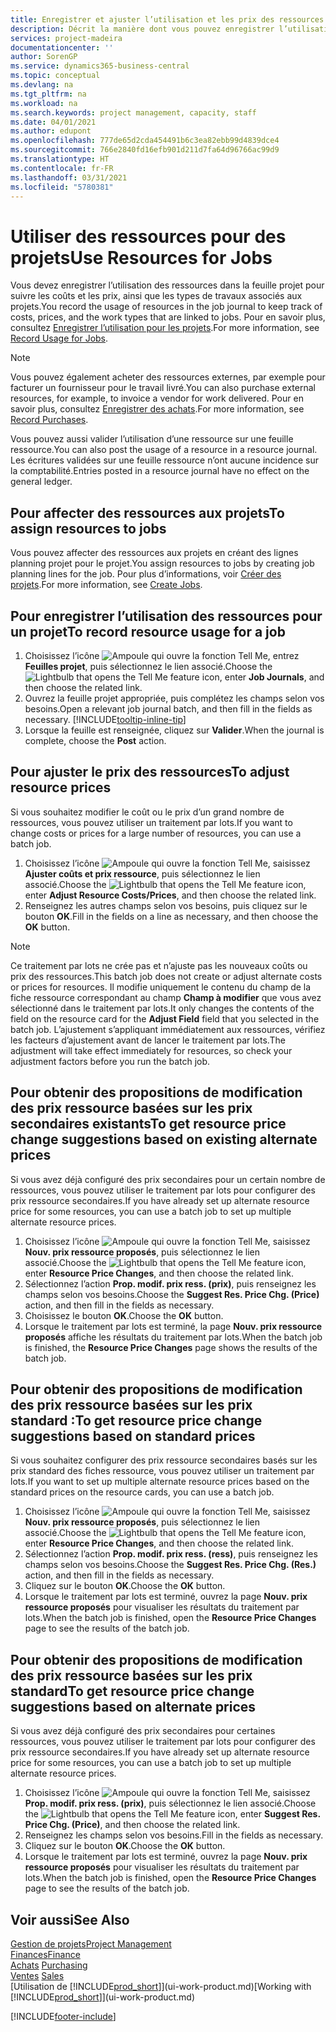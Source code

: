```yaml
---
title: Enregistrer et ajuster l’utilisation et les prix des ressources| Microsoft Docs
description: Décrit la manière dont vous pouvez enregistrer l’utilisation ou la consommation ressource associée à un projet, de garder la trace et de gérer les coûts, les prix, ainsi que les types de travaux.
services: project-madeira
documentationcenter: ''
author: SorenGP
ms.service: dynamics365-business-central
ms.topic: conceptual
ms.devlang: na
ms.tgt_pltfrm: na
ms.workload: na
ms.search.keywords: project management, capacity, staff
ms.date: 04/01/2021
ms.author: edupont
ms.openlocfilehash: 777de65d2cda454491b6c3ea82ebb99d4839dce4
ms.sourcegitcommit: 766e2840fd16efb901d211d7fa64d96766ac99d9
ms.translationtype: HT
ms.contentlocale: fr-FR
ms.lasthandoff: 03/31/2021
ms.locfileid: "5780381"
---
```

# <a name="use-resources-for-jobs"></a><span data-ttu-id="629da-103">Utiliser des ressources pour des projets</span><span class="sxs-lookup"><span data-stu-id="629da-103">Use Resources for Jobs</span></span>
<span data-ttu-id="629da-104">Vous devez enregistrer l’utilisation des ressources dans la feuille projet pour suivre les coûts et les prix, ainsi que les types de travaux associés aux projets.</span><span class="sxs-lookup"><span data-stu-id="629da-104">You record the usage of resources in the job journal to keep track of costs, prices, and the work types that are linked to jobs.</span></span> <span data-ttu-id="629da-105">Pour en savoir plus, consultez [Enregistrer l’utilisation pour les projets](projects-how-record-job-usage.md).</span><span class="sxs-lookup"><span data-stu-id="629da-105">For more information, see [Record Usage for Jobs](projects-how-record-job-usage.md).</span></span>

> [!NOTE]
> <span data-ttu-id="629da-106">Vous pouvez également acheter des ressources externes, par exemple pour facturer un fournisseur pour le travail livré.</span><span class="sxs-lookup"><span data-stu-id="629da-106">You can also purchase external resources, for example, to invoice a vendor for work delivered.</span></span> <span data-ttu-id="629da-107">Pour en savoir plus, consultez [Enregistrer des achats](purchasing-how-record-purchases.md).</span><span class="sxs-lookup"><span data-stu-id="629da-107">For more information, see [Record Purchases](purchasing-how-record-purchases.md).</span></span>

<span data-ttu-id="629da-108">Vous pouvez aussi valider l’utilisation d’une ressource sur une feuille ressource.</span><span class="sxs-lookup"><span data-stu-id="629da-108">You can also post the usage of a resource in a resource journal.</span></span> <span data-ttu-id="629da-109">Les écritures validées sur une feuille ressource n’ont aucune incidence sur la comptabilité.</span><span class="sxs-lookup"><span data-stu-id="629da-109">Entries posted in a resource journal have no effect on the general ledger.</span></span>

## <a name="to-assign-resources-to-jobs"></a><span data-ttu-id="629da-110">Pour affecter des ressources aux projets</span><span class="sxs-lookup"><span data-stu-id="629da-110">To assign resources to jobs</span></span>
<span data-ttu-id="629da-111">Vous pouvez affecter des ressources aux projets en créant des lignes planning projet pour le projet.</span><span class="sxs-lookup"><span data-stu-id="629da-111">You assign resources to jobs by creating job planning lines for the job.</span></span> <span data-ttu-id="629da-112">Pour plus d’informations, voir [Créer des projets](projects-how-create-jobs.md).</span><span class="sxs-lookup"><span data-stu-id="629da-112">For more information, see [Create Jobs](projects-how-create-jobs.md).</span></span>

## <a name="to-record-resource-usage-for-a-job"></a><span data-ttu-id="629da-113">Pour enregistrer l’utilisation des ressources pour un projet</span><span class="sxs-lookup"><span data-stu-id="629da-113">To record resource usage for a job</span></span>
1. <span data-ttu-id="629da-114">Choisissez l’icône ![Ampoule qui ouvre la fonction Tell Me](media/ui-search/search_small.png "Dites-moi ce que vous voulez faire"), entrez **Feuilles projet**, puis sélectionnez le lien associé.</span><span class="sxs-lookup"><span data-stu-id="629da-114">Choose the ![Lightbulb that opens the Tell Me feature](media/ui-search/search_small.png "Tell me what you want to do") icon, enter **Job Journals**, and then choose the related link.</span></span>
2. <span data-ttu-id="629da-115">Ouvrez la feuille projet appropriée, puis complétez les champs selon vos besoins.</span><span class="sxs-lookup"><span data-stu-id="629da-115">Open a relevant job journal batch, and then fill in the fields as necessary.</span></span> [!INCLUDE[tooltip-inline-tip](includes/tooltip-inline-tip_md.md)]
3. <span data-ttu-id="629da-116">Lorsque la feuille est renseignée, cliquez sur **Valider**.</span><span class="sxs-lookup"><span data-stu-id="629da-116">When the journal is complete, choose the **Post** action.</span></span>

## <a name="to-adjust-resource-prices"></a><span data-ttu-id="629da-117">Pour ajuster le prix des ressources</span><span class="sxs-lookup"><span data-stu-id="629da-117">To adjust resource prices</span></span>
<span data-ttu-id="629da-118">Si vous souhaitez modifier le coût ou le prix d’un grand nombre de ressources, vous pouvez utiliser un traitement par lots.</span><span class="sxs-lookup"><span data-stu-id="629da-118">If you want to change costs or prices for a large number of resources, you can use a batch job.</span></span>  

1. <span data-ttu-id="629da-119">Choisissez l’icône ![Ampoule qui ouvre la fonction Tell Me](media/ui-search/search_small.png "Dites-moi ce que vous voulez faire"), saisissez **Ajuster coûts et prix ressource**, puis sélectionnez le lien associé.</span><span class="sxs-lookup"><span data-stu-id="629da-119">Choose the ![Lightbulb that opens the Tell Me feature](media/ui-search/search_small.png "Tell me what you want to do") icon, enter **Adjust Resource Costs/Prices**, and then choose the related link.</span></span>
2. <span data-ttu-id="629da-120">Renseignez les autres champs selon vos besoins, puis cliquez sur le bouton **OK**.</span><span class="sxs-lookup"><span data-stu-id="629da-120">Fill in the fields on a line as necessary, and then choose the **OK** button.</span></span>

> [!NOTE]  
>   <span data-ttu-id="629da-121">Ce traitement par lots ne crée pas et n’ajuste pas les nouveaux coûts ou prix des ressources.</span><span class="sxs-lookup"><span data-stu-id="629da-121">This batch job does not create or adjust alternate costs or prices for resources.</span></span> <span data-ttu-id="629da-122">Il modifie uniquement le contenu du champ de la fiche ressource correspondant au champ **Champ à modifier** que vous avez sélectionné dans le traitement par lots.</span><span class="sxs-lookup"><span data-stu-id="629da-122">It only changes the contents of the field on the resource card for the **Adjust Field** field that you selected in the batch job.</span></span> <span data-ttu-id="629da-123">L’ajustement s’appliquant immédiatement aux ressources, vérifiez les facteurs d’ajustement avant de lancer le traitement par lots.</span><span class="sxs-lookup"><span data-stu-id="629da-123">The adjustment will take effect immediately for resources, so check your adjustment factors before you run the batch job.</span></span>

## <a name="to-get-resource-price-change-suggestions-based-on-existing-alternate-prices"></a><span data-ttu-id="629da-124">Pour obtenir des propositions de modification des prix ressource basées sur les prix secondaires existants</span><span class="sxs-lookup"><span data-stu-id="629da-124">To get resource price change suggestions based on existing alternate prices</span></span>
<span data-ttu-id="629da-125">Si vous avez déjà configuré des prix secondaires pour un certain nombre de ressources, vous pouvez utiliser le traitement par lots pour configurer des prix ressource secondaires.</span><span class="sxs-lookup"><span data-stu-id="629da-125">If you have already set up alternate resource price for some resources, you can use a batch job to set up multiple alternate resource prices.</span></span>

1. <span data-ttu-id="629da-126">Choisissez l’icône ![Ampoule qui ouvre la fonction Tell Me](media/ui-search/search_small.png "Dites-moi ce que vous voulez faire"), saisissez **Nouv. prix ressource proposés**, puis sélectionnez le lien associé.</span><span class="sxs-lookup"><span data-stu-id="629da-126">Choose the ![Lightbulb that opens the Tell Me feature](media/ui-search/search_small.png "Tell me what you want to do") icon, enter **Resource Price Changes**, and then choose the related link.</span></span>
2. <span data-ttu-id="629da-127">Sélectionnez l’action **Prop. modif. prix ress. (prix)**, puis renseignez les champs selon vos besoins.</span><span class="sxs-lookup"><span data-stu-id="629da-127">Choose the **Suggest Res. Price Chg. (Price)** action, and then fill in the fields as necessary.</span></span>
3. <span data-ttu-id="629da-128">Choisissez le bouton **OK**.</span><span class="sxs-lookup"><span data-stu-id="629da-128">Choose the **OK** button.</span></span>  
4. <span data-ttu-id="629da-129">Lorsque le traitement par lots est terminé, la page **Nouv. prix ressource proposés** affiche les résultats du traitement par lots.</span><span class="sxs-lookup"><span data-stu-id="629da-129">When the batch job is finished, the **Resource Price Changes** page shows the results of the batch job.</span></span>

## <a name="to-get-resource-price-change-suggestions-based-on-standard-prices"></a><span data-ttu-id="629da-130">Pour obtenir des propositions de modification des prix ressource basées sur les prix standard :</span><span class="sxs-lookup"><span data-stu-id="629da-130">To get resource price change suggestions based on standard prices</span></span>
<span data-ttu-id="629da-131">Si vous souhaitez configurer des prix ressource secondaires basés sur les prix standard des fiches ressource, vous pouvez utiliser un traitement par lots.</span><span class="sxs-lookup"><span data-stu-id="629da-131">If you want to set up multiple alternate resource prices based on the standard prices on the resource cards, you can use a batch job.</span></span>  

1. <span data-ttu-id="629da-132">Choisissez l’icône ![Ampoule qui ouvre la fonction Tell Me](media/ui-search/search_small.png "Dites-moi ce que vous voulez faire"), saisissez **Nouv. prix ressource proposés**, puis sélectionnez le lien associé.</span><span class="sxs-lookup"><span data-stu-id="629da-132">Choose the ![Lightbulb that opens the Tell Me feature](media/ui-search/search_small.png "Tell me what you want to do") icon, enter **Resource Price Changes**, and then choose the related link.</span></span>
2. <span data-ttu-id="629da-133">Sélectionnez l’action **Prop. modif. prix ress. (ress)**, puis renseignez les champs selon vos besoins.</span><span class="sxs-lookup"><span data-stu-id="629da-133">Choose the **Suggest Res. Price Chg. (Res.)** action, and then fill in the fields as necessary.</span></span>  
3. <span data-ttu-id="629da-134">Cliquez sur le bouton **OK**.</span><span class="sxs-lookup"><span data-stu-id="629da-134">Choose the **OK** button.</span></span>  
4. <span data-ttu-id="629da-135">Lorsque le traitement par lots est terminé, ouvrez la page **Nouv. prix ressource proposés** pour visualiser les résultats du traitement par lots.</span><span class="sxs-lookup"><span data-stu-id="629da-135">When the batch job is finished, open the **Resource Price Changes** page to see the results of the batch job.</span></span>

## <a name="to-get-resource-price-change-suggestions-based-on-alternate-prices"></a><span data-ttu-id="629da-136">Pour obtenir des propositions de modification des prix ressource basées sur les prix standard</span><span class="sxs-lookup"><span data-stu-id="629da-136">To get resource price change suggestions based on alternate prices</span></span>
<span data-ttu-id="629da-137">Si vous avez déjà configuré des prix secondaires pour certaines ressources, vous pouvez utiliser le traitement par lots pour configurer des prix ressource secondaires.</span><span class="sxs-lookup"><span data-stu-id="629da-137">If you have already set up alternate resource price for some resources, you can use a batch job to set up multiple alternate resource prices.</span></span>

1. <span data-ttu-id="629da-138">Choisissez l’icône ![Ampoule qui ouvre la fonction Tell Me](media/ui-search/search_small.png "Dites-moi ce que vous voulez faire"), saisissez **Prop. modif. prix ress. (prix)**, puis sélectionnez le lien associé.</span><span class="sxs-lookup"><span data-stu-id="629da-138">Choose the ![Lightbulb that opens the Tell Me feature](media/ui-search/search_small.png "Tell me what you want to do") icon, enter **Suggest Res. Price Chg. (Price)**, and then choose the related link.</span></span>  
2. <span data-ttu-id="629da-139">Renseignez les champs selon vos besoins.</span><span class="sxs-lookup"><span data-stu-id="629da-139">Fill in the fields as necessary.</span></span>
3. <span data-ttu-id="629da-140">Cliquez sur le bouton **OK**.</span><span class="sxs-lookup"><span data-stu-id="629da-140">Choose the **OK** button.</span></span>  
4. <span data-ttu-id="629da-141">Lorsque le traitement par lots est terminé, ouvrez la page **Nouv. prix ressource proposés** pour visualiser les résultats du traitement par lots.</span><span class="sxs-lookup"><span data-stu-id="629da-141">When the batch job is finished, open the **Resource Price Changes** page to see the results of the batch job.</span></span>

## <a name="see-also"></a><span data-ttu-id="629da-142">Voir aussi</span><span class="sxs-lookup"><span data-stu-id="629da-142">See Also</span></span>
[<span data-ttu-id="629da-143">Gestion de projets</span><span class="sxs-lookup"><span data-stu-id="629da-143">Project Management</span></span>](projects-manage-projects.md)  
[<span data-ttu-id="629da-144">Finances</span><span class="sxs-lookup"><span data-stu-id="629da-144">Finance</span></span>](finance.md)  
<span data-ttu-id="629da-145">[Achats](purchasing-manage-purchasing.md)       </span><span class="sxs-lookup"><span data-stu-id="629da-145">[Purchasing](purchasing-manage-purchasing.md)       </span></span>  
<span data-ttu-id="629da-146">[Ventes](sales-manage-sales.md)   </span><span class="sxs-lookup"><span data-stu-id="629da-146">[Sales](sales-manage-sales.md)   </span></span>  
<span data-ttu-id="629da-147">[Utilisation de [!INCLUDE[prod_short](includes/prod_short.md)]](ui-work-product.md)</span><span class="sxs-lookup"><span data-stu-id="629da-147">[Working with [!INCLUDE[prod_short](includes/prod_short.md)]](ui-work-product.md)</span></span>  


[!INCLUDE[footer-include](includes/footer-banner.md)]